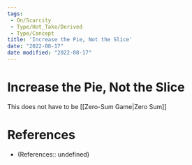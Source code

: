 ```yaml
---
tags:
 - On/Scarcity
 - Type/Hot_Take/Derived 
 - Type/Concept 
title: 'Increase the Pie, Not the Slice'
date: "2022-08-17"
date modified: "2022-08-17"
---
```


# Increase the Pie, Not the Slice
This does not have to be [[Zero-Sum Game|Zero Sum]]

# References
- (References:: undefined)
